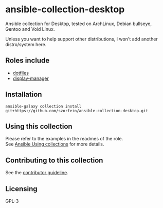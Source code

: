 # ansible-collection-desktop

Ansible collection for Desktop, tested on ArchLinux, Debian bullseye, Gentoo and
Void Linux.

Unless you want to help support other distributions, I won't add another distro/system here.  

## Roles include

- [dotfiles](https://github.com/szorfein/ansible-collection-desktop/tree/main/roles/dotfiles)
- [display-manager](https://github.com/szorfein/ansible-collection-desktop/tree/main/roles/display_manager)

## Installation

    ansible-galaxy collection install git+https://github.com/szorfein/ansible-collection-desktop.git

## Using this collection

Please refer to the examples in the readmes of the role.  
See [Ansible Using collections](https://docs.ansible.com/ansible/latest/user_guide/collections_using.html) for more details.

## Contributing to this collection

See the [contributor guideline](https://github.com/szorfein/ansible-collection-desktop/blob/main/CONTRIBUTING.md).

## Licensing

GPL-3
